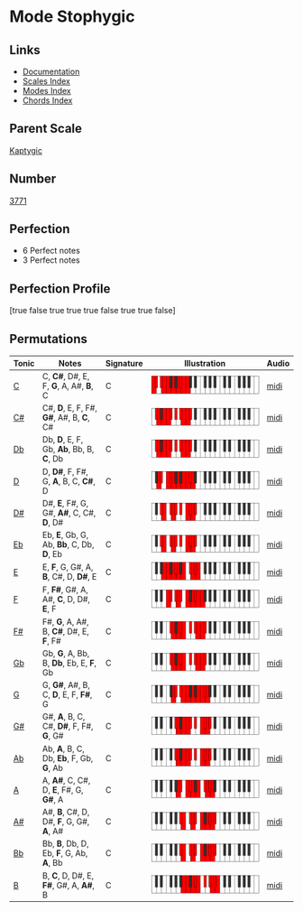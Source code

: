 # Mode Stophygic

## Links

- [Documentation](index.md)
- [Scales Index](Scales.md)
- [Modes Index](Modes.md)
- [Chords Index](Chords.md)

## Parent Scale

[Kaptygic](ScaleKaptygic.md)

## Number

[3771](https://ianring.com/musictheory/scales/3771)

## Perfection

- 6 Perfect notes
- 3 Perfect notes

## Perfection Profile

[true false true true true false true true false]

## Permutations

| Tonic | Notes | Signature | Illustration | Audio |
|-------|-------|-----------|--------------|-------|
| [C](ModeCNaturalStophygic.md) | C, **C#**, D#, E, F, **G**, A, A#, **B**, C | C | ![CNaturalStophygic](ModeCNaturalStophygic.png) | [midi](https://github.com/edipermadi/music/blob/main/docs/ModeCNaturalStophygic.mid?raw=true) |
| [C#](ModeCSharpStophygic.md) | C#, **D**, E, F, F#, **G#**, A#, B, **C**, C# | C | ![CSharpStophygic](ModeCSharpStophygic.png) | [midi](https://github.com/edipermadi/music/blob/main/docs/ModeCSharpStophygic.mid?raw=true) |
| [Db](ModeDFlatStophygic.md) | Db, **D**, E, F, Gb, **Ab**, Bb, B, **C**, Db | C | ![DFlatStophygic](ModeDFlatStophygic.png) | [midi](https://github.com/edipermadi/music/blob/main/docs/ModeDFlatStophygic.mid?raw=true) |
| [D](ModeDNaturalStophygic.md) | D, **D#**, F, F#, G, **A**, B, C, **C#**, D | C | ![DNaturalStophygic](ModeDNaturalStophygic.png) | [midi](https://github.com/edipermadi/music/blob/main/docs/ModeDNaturalStophygic.mid?raw=true) |
| [D#](ModeDSharpStophygic.md) | D#, **E**, F#, G, G#, **A#**, C, C#, **D**, D# | C | ![DSharpStophygic](ModeDSharpStophygic.png) | [midi](https://github.com/edipermadi/music/blob/main/docs/ModeDSharpStophygic.mid?raw=true) |
| [Eb](ModeEFlatStophygic.md) | Eb, **E**, Gb, G, Ab, **Bb**, C, Db, **D**, Eb | C | ![EFlatStophygic](ModeEFlatStophygic.png) | [midi](https://github.com/edipermadi/music/blob/main/docs/ModeEFlatStophygic.mid?raw=true) |
| [E](ModeENaturalStophygic.md) | E, **F**, G, G#, A, **B**, C#, D, **D#**, E | C | ![ENaturalStophygic](ModeENaturalStophygic.png) | [midi](https://github.com/edipermadi/music/blob/main/docs/ModeENaturalStophygic.mid?raw=true) |
| [F](ModeFNaturalStophygic.md) | F, **F#**, G#, A, A#, **C**, D, D#, **E**, F | C | ![FNaturalStophygic](ModeFNaturalStophygic.png) | [midi](https://github.com/edipermadi/music/blob/main/docs/ModeFNaturalStophygic.mid?raw=true) |
| [F#](ModeFSharpStophygic.md) | F#, **G**, A, A#, B, **C#**, D#, E, **F**, F# | C | ![FSharpStophygic](ModeFSharpStophygic.png) | [midi](https://github.com/edipermadi/music/blob/main/docs/ModeFSharpStophygic.mid?raw=true) |
| [Gb](ModeGFlatStophygic.md) | Gb, **G**, A, Bb, B, **Db**, Eb, E, **F**, Gb | C | ![GFlatStophygic](ModeGFlatStophygic.png) | [midi](https://github.com/edipermadi/music/blob/main/docs/ModeGFlatStophygic.mid?raw=true) |
| [G](ModeGNaturalStophygic.md) | G, **G#**, A#, B, C, **D**, E, F, **F#**, G | C | ![GNaturalStophygic](ModeGNaturalStophygic.png) | [midi](https://github.com/edipermadi/music/blob/main/docs/ModeGNaturalStophygic.mid?raw=true) |
| [G#](ModeGSharpStophygic.md) | G#, **A**, B, C, C#, **D#**, F, F#, **G**, G# | C | ![GSharpStophygic](ModeGSharpStophygic.png) | [midi](https://github.com/edipermadi/music/blob/main/docs/ModeGSharpStophygic.mid?raw=true) |
| [Ab](ModeAFlatStophygic.md) | Ab, **A**, B, C, Db, **Eb**, F, Gb, **G**, Ab | C | ![AFlatStophygic](ModeAFlatStophygic.png) | [midi](https://github.com/edipermadi/music/blob/main/docs/ModeAFlatStophygic.mid?raw=true) |
| [A](ModeANaturalStophygic.md) | A, **A#**, C, C#, D, **E**, F#, G, **G#**, A | C | ![ANaturalStophygic](ModeANaturalStophygic.png) | [midi](https://github.com/edipermadi/music/blob/main/docs/ModeANaturalStophygic.mid?raw=true) |
| [A#](ModeASharpStophygic.md) | A#, **B**, C#, D, D#, **F**, G, G#, **A**, A# | C | ![ASharpStophygic](ModeASharpStophygic.png) | [midi](https://github.com/edipermadi/music/blob/main/docs/ModeASharpStophygic.mid?raw=true) |
| [Bb](ModeBFlatStophygic.md) | Bb, **B**, Db, D, Eb, **F**, G, Ab, **A**, Bb | C | ![BFlatStophygic](ModeBFlatStophygic.png) | [midi](https://github.com/edipermadi/music/blob/main/docs/ModeBFlatStophygic.mid?raw=true) |
| [B](ModeBNaturalStophygic.md) | B, **C**, D, D#, E, **F#**, G#, A, **A#**, B | C | ![BNaturalStophygic](ModeBNaturalStophygic.png) | [midi](https://github.com/edipermadi/music/blob/main/docs/ModeBNaturalStophygic.mid?raw=true) |
